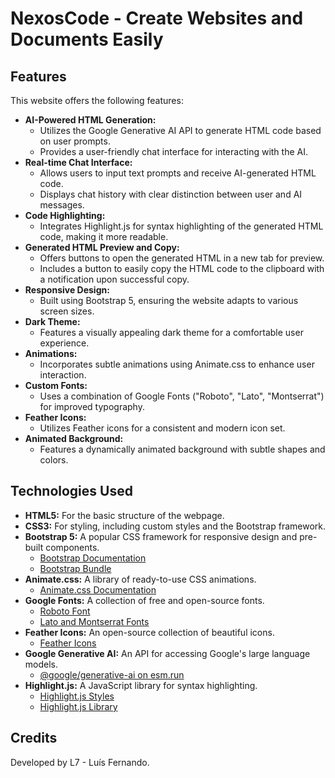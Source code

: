 # NexosCode - Create Websites and Documents Easily

## Features

This website offers the following features:

* **AI-Powered HTML Generation:**
    * Utilizes the Google Generative AI API to generate HTML code based on user prompts.
    * Provides a user-friendly chat interface for interacting with the AI.
* **Real-time Chat Interface:**
    * Allows users to input text prompts and receive AI-generated HTML code.
    * Displays chat history with clear distinction between user and AI messages.
* **Code Highlighting:**
    * Integrates Highlight.js for syntax highlighting of the generated HTML code, making it more readable.
* **Generated HTML Preview and Copy:**
    * Offers buttons to open the generated HTML in a new tab for preview.
    * Includes a button to easily copy the HTML code to the clipboard with a notification upon successful copy.
* **Responsive Design:**
    * Built using Bootstrap 5, ensuring the website adapts to various screen sizes.
* **Dark Theme:**
    * Features a visually appealing dark theme for a comfortable user experience.
* **Animations:**
    * Incorporates subtle animations using Animate.css to enhance user interaction.
* **Custom Fonts:**
    * Uses a combination of Google Fonts ("Roboto", "Lato", "Montserrat") for improved typography.
* **Feather Icons:**
    * Utilizes Feather icons for a consistent and modern icon set.
* **Animated Background:**
    * Features a dynamically animated background with subtle shapes and colors.

## Technologies Used

* **HTML5:** For the basic structure of the webpage.
* **CSS3:** For styling, including custom styles and the Bootstrap framework.
* **Bootstrap 5:** A popular CSS framework for responsive design and pre-built components.
    * [Bootstrap Documentation](https://cdn.jsdelivr.net/npm/bootstrap@5.3.3/dist/css/bootstrap.min.css)
    * [Bootstrap Bundle](https://cdn.jsdelivr.net/npm/bootstrap@5.3.3/dist/js/bootstrap.bundle.min.js)
* **Animate.css:** A library of ready-to-use CSS animations.
    * [Animate.css Documentation](https://cdnjs.cloudflare.com/ajax/libs/animate.css/4.1.1/animate.min.css)
* **Google Fonts:** A collection of free and open-source fonts.
    * [Roboto Font](https://fonts.googleapis.com/css2?family=Roboto&display=swap)
    * [Lato and Montserrat Fonts](https://fonts.googleapis.com/css2?family=Lato:ital,wght@0,100;0,300;0,400;0,700;0,900;1,100;1,300;1,400;1,700;1,900&family=Montserrat:ital,wght@0,800;1,800&display=swap)
* **Feather Icons:** An open-source collection of beautiful icons.
    * [Feather Icons](https://unpkg.com/feather-icons)
* **Google Generative AI:** An API for accessing Google's large language models.
    * [@google/generative-ai on esm.run](https://esm.run/@google/generative-ai)
* **Highlight.js:** A JavaScript library for syntax highlighting.
    * [Highlight.js Styles](https://cdnjs.cloudflare.com/ajax/libs/highlight.js/11.7.0/styles/atom-one-dark.min.css)
    * [Highlight.js Library](https://cdnjs.cloudflare.com/ajax/libs/highlight.js/11.7.0/highlight.min.js)

## Credits

Developed by L7 - Luís Fernando.

